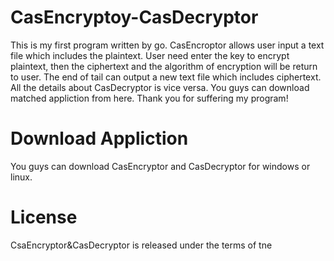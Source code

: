 # CasEncryptoy-CasDecryptor
This is my first program written by go. CasEncroptor allows user input a text file which includes the plaintext. User need enter the key to encrypt plaintext, then the ciphertext and the algorithm of encryption will be return to user. The end of tail can output a new text file which includes ciphertext. 
All the details about CasDecryptor is vice versa.
You guys can download matched appliction from here.
Thank you for suffering my program!
# Download Appliction
You guys can download CasEncryptor and CasDecryptor for windows or linux.
# License
CsaEncryptor&CasDecryptor is released under the terms of tne 
